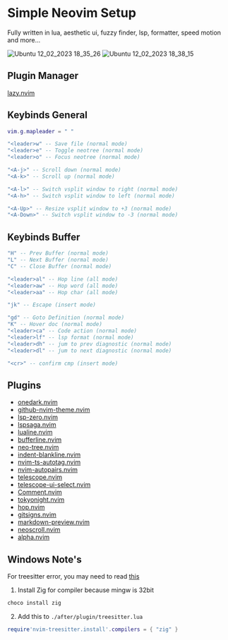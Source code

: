 # Simple Neovim Setup
Fully written in lua, aesthetic ui, fuzzy finder, lsp, formatter, speed motion and more...

![Ubuntu 12_02_2023 18_35_26](https://user-images.githubusercontent.com/77385046/218308716-9f2d75c9-9284-4f20-9616-9ef2fbefaa11.png)
![Ubuntu 12_02_2023 18_38_15](https://user-images.githubusercontent.com/77385046/218308735-f3e9498a-0dd6-409c-9b66-15dbed89d50e.png)

## Plugin Manager
[lazy.nvim](https://github.com/folke/lazy.nvim)

## Keybinds General
```lua
vim.g.mapleader = " "

"<leader>w" -- Save file (normal mode)
"<leader>e" -- Toggle neotree (normal mode)
"<leader>o" -- Focus neotree (normal mode)

"<A-j>" -- Scroll down (normal mode)
"<A-k>" -- Scroll up (normal mode)

"<A-l>" -- Switch vsplit window to right (normal mode)
"<A-h>" -- Switch vsplit window to left (normal mode)

"<A-Up>" -- Resize vsplit window to +3 (normal mode)
"<A-Down>" -- Switch vsplit window to -3 (normal mode)
```

## Keybinds Buffer
```lua
"H" -- Prev Buffer (normal mode)
"L" -- Next Buffer (normal mode)
"C" -- Close Buffer (normal mode)

"<leader>al" -- Hop line (all mode)
"<leader>aw" -- Hop word (all mode)
"<leader>aa" -- Hop char (all mode)

"jk" -- Escape (insert mode)

"gd" -- Goto Definition (normal mode)
"K" -- Hover doc (normal mode)
"<leader>ca" -- Code action (normal mode)
"<leader>lf" -- lsp format (normal mode)
"<leader>dh" -- jum to prev diagnostic (normal mode)
"<leader>dl" -- jum to next diagnostic (normal mode)

"<cr>" -- confirm cmp (insert mode)
```

## Plugins
- [onedark.nvim](https://github.com/navarasu/onedark.nvim)
- [github-nvim-theme.nvim](https://github.com/projekt0n/github-nvim-theme)
- [lsp-zero.nvim](https://github.com/VonHeikemen/lsp-zero.nvim)
- [lspsaga.nvim](https://github.com/glepnir/lspsaga.nvim)
- [lualine.nvim](https://github.com/nvim-lualine/lualine.nvim)
- [bufferline.nvim](https://github.com/akinsho/bufferline.nvim)
- [neo-tree.nvim](https://github.com/nvim-neo-tree/neo-tree.nvim)
- [indent-blankline.nvim](https://github.com/lukas-reineke/indent-blankline.nvim)
- [nvim-ts-autotag.nvim](https://github.com/windwp/nvim-ts-autotag)
- [nvim-autopairs.nvim](https://github.com/windwp/nvim-autopairs)
- [telescope.nvim](https://github.com/nvim-telescope/telescope.nvim)
- [telescope-ui-select.nvim](https://github.com/nvim-telescope/telescope-ui-select.nvim)
- [Comment.nvim](https://github.com/numToStr/Comment.nvim)
- [tokyonight.nvim](https://github.com/folke/tokyonight.nvim)
- [hop.nvim](https://github.com/phaazon/hop.nvim)
- [gitsigns.nvim](https://github.com/lewis6991/gitsigns.nvim)
- [markdown-preview.nvim](https://github.com/iamcco/markdown-preview.nvim)
- [neoscroll.nvim](https://github.com/karb94/neoscroll.nvim)
- [alpha.nvim](https://github.com/goolord/alpha-nvim)

## Windows Note's
For treesitter error, you may need to read [this](https://github.com/nvim-treesitter/nvim-treesitter/wiki/Windows-support)

1. Install Zig for compiler because mingw is 32bit
```bash
choco install zig
```
2. Add this to `./after/plugin/treesitter.lua`
```lua
require'nvim-treesitter.install'.compilers = { "zig" }
```
